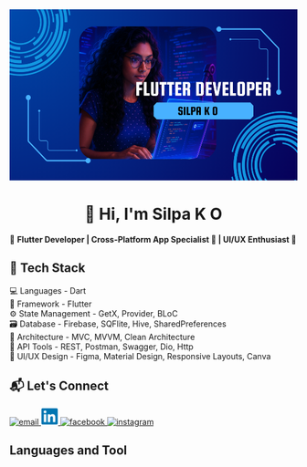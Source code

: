<img src="https://github.com/silpako/silpako/blob/86efd13fdcb51445f24c6930c3b2936a63239a74/Flutter%20DEVELOPER.png?raw=true" height="300" width="100%" alt="Flutter Developer Banner" />


<h1 align="center"> 👋 Hi, I'm Silpa K O </h1>

🚀 **Flutter Developer | Cross-Platform App Specialist 📱 | UI/UX Enthusiast 🎨**

## 🔧 Tech Stack

  💻 Languages         - Dart                                                 
  📱 Framework         - Flutter                                              
  ⚙️ State Management  - GetX, Provider, BLoC                                
  🗃️ Database          - Firebase, SQFlite, Hive, SharedPreferences           
  🧱 Architecture      - MVC, MVVM, Clean Architecture                       
  🔗 API Tools         - REST, Postman, Swagger, Dio, Http                        
  🎨 UI/UX Design      - Figma, Material Design, Responsive Layouts, Canva      

## 📬 Let's Connect

<p align="left">
  <a href="silpako167@gmail.com" target="_blank">
    <img src="https://upload.wikimedia.org/wikipedia/commons/4/4e/Gmail_Icon.png" alt="email" width="30" height="30"/>
  </a>
  <a href="https://www.linkedin.com/in/silpako/" target="_blank">
    <img src="https://raw.githubusercontent.com/devicons/devicon/master/icons/linkedin/linkedin-original.svg" alt="linkedin" width="30" height="30"/>
  </a>
  
  <a href="https://www.facebook.com/" target="_blank">
    <img src="https://upload.wikimedia.org/wikipedia/commons/5/51/Facebook_f_logo_%282019%29.svg" alt="facebook" width="30" height="30"/>
  </a>
  
  <a href="https://www.instagram.com/__sil.sreeee__/" target="_blank">
    <img src="https://upload.wikimedia.org/wikipedia/commons/a/a5/Instagram_icon.png" alt="instagram" width="30" height="30"/>
  </a>
</p>


## Languages and Tool


